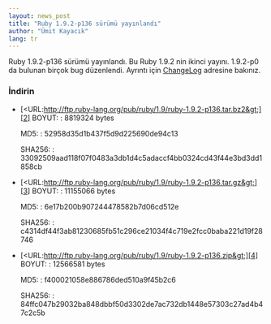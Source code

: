 ```yaml
---
layout: news_post
title: "Ruby 1.9.2-p136 sürümü yayınlandı"
author: "Ümit Kayacık"
lang: tr
---
```


Ruby 1.9.2-p136 sürümü yayınlandı. Bu Ruby 1.9.2 nin ikinci yayını. 1.9.2-p0 da bulunan birçok bug
düzenlendi. Ayrıntı için [ChangeLog][1] adresine bakınız.

### İndirin

* [&lt;URL:http://ftp.ruby-lang.org/pub/ruby/1.9/ruby-1.9.2-p136.tar.bz2&gt;][2]
  BOYUT:
  : 8819324 bytes

  MD5:
  : 52958d35d1b437f5d9d225690de94c13

  SHA256:
  : 33092509aad118f07f0483a3db1d4c5adaccf4bb0324cd43f44e3bd3dd1858cb

* [&lt;URL:http://ftp.ruby-lang.org/pub/ruby/1.9/ruby-1.9.2-p136.tar.gz&gt;][3]
  BOYUT:
  : 11155066 bytes

  MD5:
  : 6e17b200b907244478582b7d06cd512e

  SHA256:
  : c4314df44f3ab81230685fb51c296ce21034f4c719e2fcc0baba221d19f28746

* [&lt;URL:http://ftp.ruby-lang.org/pub/ruby/1.9/ruby-1.9.2-p136.zip&gt;][4]
  BOYUT:
  : 12566581 bytes

  MD5:
  : f400021058e886786ded510a9f45b2c6

  SHA256:
  : 84ffc047b29032ba848dbbf50d3302de7ac732db1448e57303c27ad4b47c2c5b



[1]: http://svn.ruby-lang.org/repos/ruby/tags/v1_9_2_136/ChangeLog
[2]: http://ftp.ruby-lang.org/pub/ruby/1.9/ruby-1.9.2-p136.tar.bz2
[3]: http://ftp.ruby-lang.org/pub/ruby/1.9/ruby-1.9.2-p136.tar.gz
[4]: http://ftp.ruby-lang.org/pub/ruby/1.9/ruby-1.9.2-p136.zip
